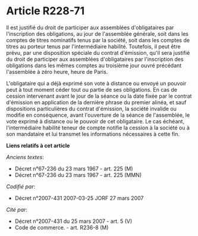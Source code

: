 # Article R228-71

Il est justifié du droit de participer aux assemblées d'obligataires par l'inscription des obligations, au jour de
l'assemblée générale, soit dans les comptes de titres nominatifs tenus par la société, soit dans les comptes de titres au
porteur tenus par l'intermédiaire habilité. Toutefois, il peut être prévu, par une disposition spéciale du contrat
d'émission, qu'il sera justifié du droit de participer aux assemblées d'obligataires par l'inscription des obligations dans
les mêmes comptes au troisième jour ouvré précédant l'assemblée à zéro heure, heure de Paris.

L'obligataire qui a déjà exprimé son vote à distance ou envoyé un pouvoir peut à tout moment céder tout ou partie de ses
obligations. En cas de cession intervenant avant le jour de la séance ou la date fixée par le contrat d'émission en
application de la dernière phrase du premier alinéa, et sauf dispositions particulières du contrat d'émission, la société
invalide ou modifie en conséquence, avant l'ouverture de la séance de l'assemblée, le vote exprimé à distance ou le pouvoir
de cet obligataire. Le cas échéant, l'intermédiaire habilité teneur de compte notifie la cession à la société ou à son
mandataire et lui transmet les informations nécessaires à cette fin.

**Liens relatifs à cet article**

_Anciens textes_:

  - Décret n°67-236 du 23 mars 1967 - art. 225 (M)
  - Décret n°67-236 du 23 mars 1967 - art. 225 (MMN)

_Codifié par_:

  - Décret n°2007-431 2007-03-25 JORF 27 mars 2007

_Cité par_:

  - Décret n°2007-431 du 25 mars 2007 - art. 5 (V)
  - Code de commerce. - art. R236-8 (M)
